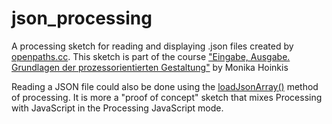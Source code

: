 json_processing
===============

A processing sketch for reading and displaying .json files created by [openpaths.cc](openpaths.cc). This sketch is part of the course ["Eingabe, Ausgabe. Grundlagen der prozessorientierten Gestaltung"](https://incom.org/workspace/4693) by Monika Hoinkis  

Reading a JSON file could also be done using the [loadJsonArray()](http://processing.org/reference/loadJSONArray_.html) method of processing. It is more a "proof of concept" sketch that mixes Processing with JavaScript in the Processing JavaScript mode.  


